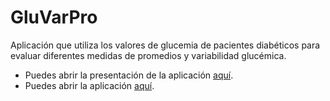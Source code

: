 # GluVarPro
Aplicación que utiliza los valores de glucemia de pacientes diabéticos para evaluar diferentes medidas de promedios y variabilidad glucémica.

- Puedes abrir la presentación de la aplicación [aquí](https://rpubs.com/karmine/GluVarPro).
- Puedes abrir la aplicación [aquí](https://scontador.shinyapps.io/GluVarPro).
